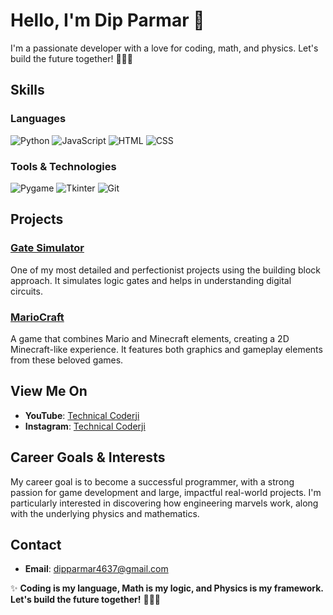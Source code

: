 # Hello, I'm Dip Parmar 👋

I'm a passionate developer with a love for coding, math, and physics. Let's build the future together! 🚀🔢🔬

## Skills

### Languages
![Python](https://img.shields.io/badge/Python-3670A0?style=for-the-badge&logo=python&logoColor=ffdd54)
![JavaScript](https://img.shields.io/badge/JavaScript-F7DF1E?style=for-the-badge&logo=javascript&logoColor=black)
![HTML](https://img.shields.io/badge/HTML-E34F26?style=for-the-badge&logo=html5&logoColor=white)
![CSS](https://img.shields.io/badge/CSS-1572B6?style=for-the-badge&logo=css3&logoColor=white)

### Tools & Technologies
![Pygame](https://img.shields.io/badge/Pygame-3776AB?style=for-the-badge&logo=python&logoColor=white)
![Tkinter](https://img.shields.io/badge/Tkinter-3776AB?style=for-the-badge&logo=python&logoColor=white)
![Git](https://img.shields.io/badge/Git-F05032?style=for-the-badge&logo=git&logoColor=white)

## Projects

### [Gate Simulator](link)
One of my most detailed and perfectionist projects using the building block approach. It simulates logic gates and helps in understanding digital circuits.

### [MarioCraft](link)
A game that combines Mario and Minecraft elements, creating a 2D Minecraft-like experience. It features both graphics and gameplay elements from these beloved games.

## View Me On

- **YouTube**: [Technical Coderji](https://youtube.com/@TechnicalCoderji?si=4q91YNanMTXwXlVM)
- **Instagram**: [Technical Coderji](https://www.instagram.com/technical_coderji?igshid=MzNlNGNkZWQ4Mg==)

## Career Goals & Interests

My career goal is to become a successful programmer, with a strong passion for game development and large, impactful real-world projects. I'm particularly interested in discovering how engineering marvels work, along with the underlying physics and mathematics.

## Contact

- **Email**: [dipparmar4637@gmail.com](mailto:dipparmar4637@gmail.com)
<!-- **LinkedIn**: [Your LinkedIn Profile](linked in) -->

✨ **Coding is my language, Math is my logic, and Physics is my framework. Let's build the future together!** 🚀🔢🔬

